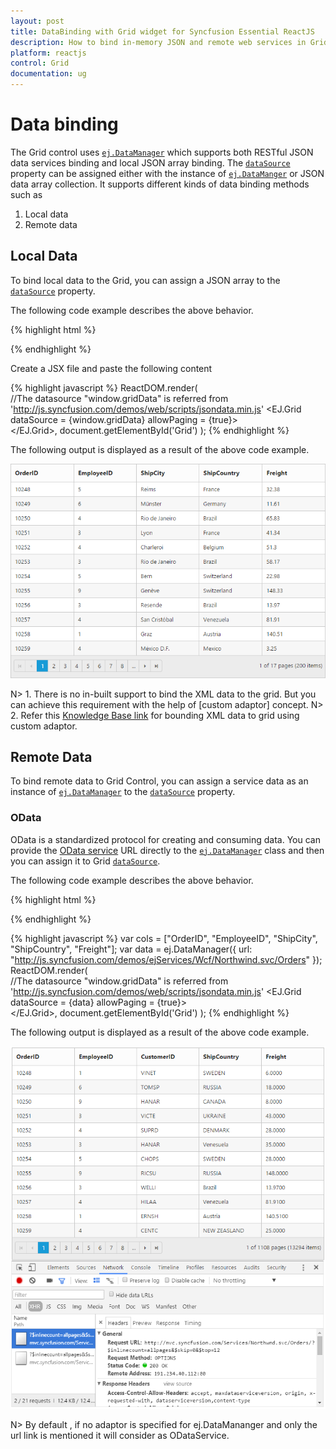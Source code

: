 ```yaml
---
layout: post
title: DataBinding with Grid widget for Syncfusion Essential ReactJS
description: How to bind in-memory JSON and remote web services in Grid
platform: reactjs
control: Grid
documentation: ug
--- 
```

# Data binding

The Grid control uses [`ej.DataManager`](http://helpjs.syncfusion.com/js/datamanager/overview# "ej.DataManager") which supports both RESTful JSON data services binding and local JSON array binding.  The [`dataSource`](http://help.syncfusion.com/api/js/ejgrid#members:datasource "dataSource") property can be assigned either with the instance of [`ej.DataManger`](http://help.syncfusion.com/api/js/ejdatamanager# "ej.DataManager") or JSON data array collection. It supports different kinds of data binding methods such as

1. Local data
2. Remote data

## Local Data

To bind local data to the Grid, you can assign a JSON array to the [`dataSource`](http://help.syncfusion.com/api/js/ejgrid#members:datasource "dataSource") property.

The following code example describes the above behavior.

{% highlight html %}
<div id="Grid"></div>
<script type="text/babel" src="app.jsx">
</script>
{% endhighlight %}

Create a JSX file and paste the following content

{% highlight javascript %}
        ReactDOM.render(   
                //The datasource "window.gridData" is referred from 'http://js.syncfusion.com/demos/web/scripts/jsondata.min.js'
	<EJ.Grid dataSource = {window.gridData} allowPaging = {true}>
         <columns>
                <column field="OrderID" />
                <column field="EmployeeID" />
                <column field="ShipCity" />
                <column field="ShipCountry" />
                <column field="Freight" />
         </columns>            
        </EJ.Grid>,
          document.getElementById('Grid')
        );
{% endhighlight %}


The following output is displayed as a result of the above code example.

![](dataBinding_images/dataBinding_img1.png)


N> 1. There is no in-built support to bind the XML data to the grid. But you can achieve this requirement with the help of [custom adaptor] concept. 
N> 2. Refer this [Knowledge Base link](http://www.syncfusion.com/kb/3377/how-to-process-xml-data-from-server-using-datamanager-and-bound-to-grid#) for bounding XML data to grid using custom adaptor. 

## Remote Data

To bind remote data to Grid Control, you can assign a service data as an instance of [`ej.DataManager`](http://help.syncfusion.com/api/js/ejdatamanager# "DataManager") to the [`dataSource`](http://help.syncfusion.com/api/js/ejgrid#members:datasource "dataSource") property.

### OData

OData is a standardized protocol for creating and consuming data. You can provide the [OData service](http://www.odata.org/#) URL directly to the [`ej.DataManager`](http://help.syncfusion.com/api/js/ejdatamanager# "DataManager") class and then you can assign it to Grid [`dataSource`](http://help.syncfusion.com/api/js/ejgrid#members:datasource "datasource").

The following code example describes the above behavior.

{% highlight html %}
<div id="Grid"></div>
<script type="text/babel" src="app.jsx">
</script>
{% endhighlight %}

{% highlight javascript %}
        var cols = ["OrderID", "EmployeeID", "ShipCity", "ShipCountry", "Freight"];
        var data = ej.DataManager({
                        url: "http://js.syncfusion.com/demos/ejServices/Wcf/Northwind.svc/Orders"
	                });
        ReactDOM.render(   
                //The datasource "window.gridData" is referred from 'http://js.syncfusion.com/demos/web/scripts/jsondata.min.js'
        <EJ.Grid dataSource = {data} allowPaging = {true}>
         <columns>
                <column field="OrderID" />
                <column field="EmployeeID" />
                <column field="ShipCity" />
                <column field="ShipCountry" />
                <column field="Freight" />
         </columns>                
        </EJ.Grid>,
          document.getElementById('Grid')
        );
{% endhighlight %}

The following output is displayed as a result of the above code example.

![](dataBinding_images/dataBinding_img2.png)

N> By default , if no adaptor is specified for ej.DataMananger and only the url link is mentioned it will consider as ODataService.